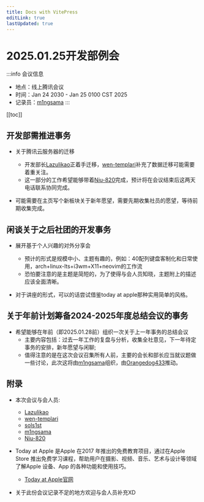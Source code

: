 ```yaml
---
title: Docs with VitePress
editLink: true
lastUpdated: true
---
```


# 2025.01.25开发部例会

:::info 会议信息
* 地点：线上腾讯会议  
* 时间：Jan 24 2030 - Jan 25 0100 CST 2025
* 记录员：[m1ngsama](https://github.com/m1ngsama)
:::

[[toc]]

## 开发部需推进事务

- 关于腾讯云服务器的迁移
    * 开发部长[Lazulikao](https://github.com/Lazulikao)正着手迁移，[wen-templari](https://github.com/wen-templari)补充了数据迁移可能需要着重关注。
    * 这一部分的工作希望能够带着[Niu-820](https://github.com/Niu-820)完成，预计将在会议结束后这两天电话联系协同完成。

- 可能需要在主页写个新板块关于新年愿望，需要先期收集社员的愿望，等待前期收集完成。

## 闲谈关于之后社团的开发事务

- 展开基于个人兴趣的对外分享会
    * 预计的形式是规模中小、主题有趣的，例如：40配列键盘客制化和日常使用，arch+linux-lts+i3wm+X11+neovim的工作流
    * 恐怕要注意的是主题是简短的，为了使得与会人员知晓，主题附上的描述应该全面清晰。

- 对于讲座的形式，可以的话尝试借鉴today at apple那种实用简单的风格。

## 关于年前计划筹备2024-2025年度总结会议的事务

- 希望能够在年前（即2025.01.28前）组织一次关于上一年事务的总结会议
    * 主要内容包括：过去一年工作的复盘与分析，收集全社意见，下一年待定事务的安排，新年愿望与闲聊;
    * 值得注意的是在这次会议召集所有人前，主要的会长和部长应当就议题做一些讨论，此次这将由[m1ngsama](https://github.com/m1ngsama)组织，由[Orangedog433](https://github.com/Orangedog433)推动。

## 附录

- 本次会议与会人员:
    * [Lazulikao](https://github.com/Lazulikao)
    * [wen-templari](https://github.com/wen-templari)
    * [sols1st](https://github.com/sols1st)
    * [m1ngsama](https://github.com/m1ngsama)
    * [Niu-820](https://github.com/Niu-820)

- Today at Apple 是Apple 在2017 年推出的免费教育项目，通过在Apple Store 推出免费学习课程，帮助用户在摄影、视频、音乐、艺术与设计等领域了解Apple 设备、App 的各种功能和使用技巧。
    * [Today at Apple官网](https://www.apple.com/today/)

- 关于此份会议记录不足的地方欢迎与会人员补充XD
